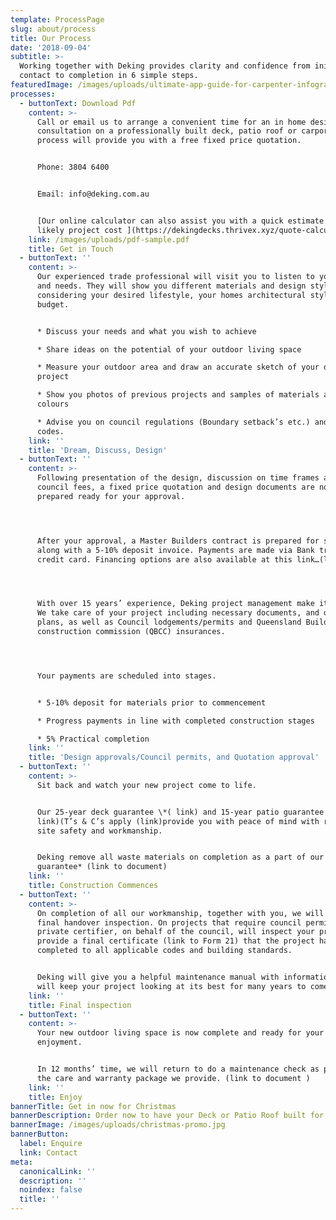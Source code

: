 ```yaml
---
template: ProcessPage
slug: about/process
title: Our Process
date: '2018-09-04'
subtitle: >-
  Working together with Deking provides clarity and confidence from initial
  contact to completion in 6 simple steps.
featuredImage: /images/uploads/ultimate-app-guide-for-carpenter-infographic.jpg
processes:
  - buttonText: Download Pdf
    content: >-
      Call or email us to arrange a convenient time for an in home design
      consultation on a professionally built deck, patio roof or carport.  Our
      process will provide you with a free fixed price quotation.


      Phone: 3804 6400


      Email: info@deking.com.au


      [Our online calculator can also assist you with a quick estimate of your
      likely project cost ](https://dekingdecks.thrivex.xyz/quote-calculator/)
    link: /images/uploads/pdf-sample.pdf
    title: Get in Touch
  - buttonText: ''
    content: >-
      Our experienced trade professional will visit you to listen to your ideas
      and needs. They will show you different materials and design styles
      considering your desired lifestyle, your homes architectural style and
      budget.


      * Discuss your needs and what you wish to achieve

      * Share ideas on the potential of your outdoor living space

      * Measure your outdoor area and draw an accurate sketch of your deck/patio
      project

      * Show you photos of previous projects and samples of materials and
      colours

      * Advise you on council regulations (Boundary setback’s etc.) and building
      codes.
    link: ''
    title: 'Dream, Discuss, Design'
  - buttonText: ''
    content: >-
      Following presentation of the design, discussion on time frames and
      council fees, a fixed price quotation and design documents are now
      prepared ready for your approval.




      After your approval, a Master Builders contract is prepared for signing,
      along with a 5-10% deposit invoice. Payments are made via Bank transfer or
      credit card. Financing options are also available at this link…(link)




      With over 15 years’ experience, Deking project management make it simple.
      We take care of your project including necessary documents, and drafted
      plans, as well as Council lodgements/permits and Queensland Building and
      construction commission (QBCC) insurances.




      Your payments are scheduled into stages.


      * 5-10% deposit for materials prior to commencement

      * Progress payments in line with completed construction stages

      * 5% Practical completion
    link: ''
    title: 'Design approvals/Council permits, and Quotation approval'
  - buttonText: ''
    content: >-
      Sit back and watch your new project come to life.


      Our 25-year deck guarantee \*( link) and 15-year patio guarantee \*(
      link)(T’s & C’s apply (link)provide you with peace of mind with regards to
      site safety and workmanship.


      Deking remove all waste materials on completion as a part of our tidy deck
      guarantee* (link to document)
    link: ''
    title: Construction Commences
  - buttonText: ''
    content: >-
      On completion of all our workmanship, together with you, we will perform a
      final handover inspection. On projects that require council permits, a
      private certifier, on behalf of the council, will inspect your project and
      provide a final certificate (link to Form 21) that the project has been
      completed to all applicable codes and building standards.


      Deking will give you a helpful maintenance manual with information that
      will keep your project looking at its best for many years to come.
    link: ''
    title: Final inspection
  - buttonText: ''
    content: >-
      Your new outdoor living space is now complete and ready for your
      enjoyment.


      In 12 months’ time, we will return to do a maintenance check as part of
      the care and warranty package we provide. (link to document )
    link: ''
    title: Enjoy
bannerTitle: Get in now for Christmas
bannerDescription: Order now to have your Deck or Patio Roof built for Christmas
bannerImage: /images/uploads/christmas-promo.jpg
bannerButton:
  label: Enquire
  link: Contact
meta:
  canonicalLink: ''
  description: ''
  noindex: false
  title: ''
---
```


